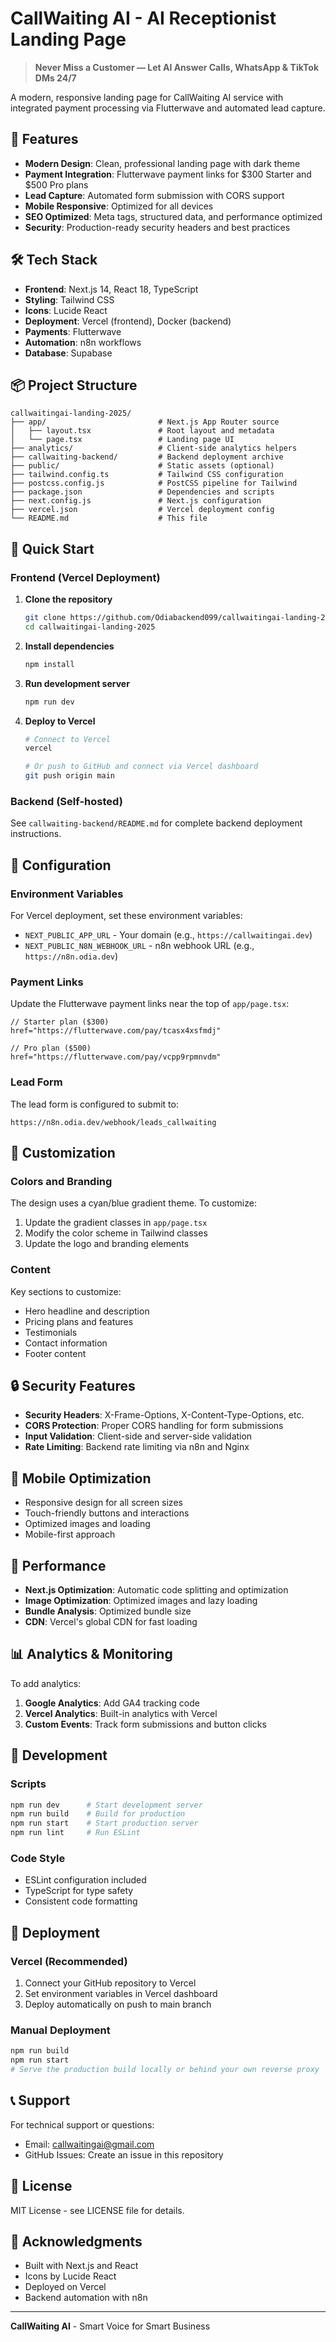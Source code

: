 # CallWaiting AI - AI Receptionist Landing Page

> **Never Miss a Customer — Let AI Answer Calls, WhatsApp & TikTok DMs 24/7**

A modern, responsive landing page for CallWaiting AI service with integrated payment processing via Flutterwave and automated lead capture.

## 🚀 Features

- **Modern Design**: Clean, professional landing page with dark theme
- **Payment Integration**: Flutterwave payment links for $300 Starter and $500 Pro plans
- **Lead Capture**: Automated form submission with CORS support
- **Mobile Responsive**: Optimized for all devices
- **SEO Optimized**: Meta tags, structured data, and performance optimized
- **Security**: Production-ready security headers and best practices

## 🛠 Tech Stack

- **Frontend**: Next.js 14, React 18, TypeScript
- **Styling**: Tailwind CSS
- **Icons**: Lucide React
- **Deployment**: Vercel (frontend), Docker (backend)
- **Payments**: Flutterwave
- **Automation**: n8n workflows
- **Database**: Supabase

## 📦 Project Structure

```
callwaitingai-landing-2025/
├── app/                         # Next.js App Router source
│   ├── layout.tsx               # Root layout and metadata
│   └── page.tsx                 # Landing page UI
├── analytics/                   # Client-side analytics helpers
├── callwaiting-backend/         # Backend deployment archive
├── public/                      # Static assets (optional)
├── tailwind.config.ts           # Tailwind CSS configuration
├── postcss.config.js            # PostCSS pipeline for Tailwind
├── package.json                 # Dependencies and scripts
├── next.config.js               # Next.js configuration
├── vercel.json                  # Vercel deployment config
└── README.md                    # This file
```

## 🚀 Quick Start

### Frontend (Vercel Deployment)

1. **Clone the repository**
   ```bash
   git clone https://github.com/Odiabackend099/callwaitingai-landing-2025.git
   cd callwaitingai-landing-2025
   ```

2. **Install dependencies**
   ```bash
   npm install
   ```

3. **Run development server**
   ```bash
   npm run dev
   ```

4. **Deploy to Vercel**
   ```bash
   # Connect to Vercel
   vercel
   
   # Or push to GitHub and connect via Vercel dashboard
   git push origin main
   ```

### Backend (Self-hosted)

See `callwaiting-backend/README.md` for complete backend deployment instructions.

## 🔧 Configuration

### Environment Variables

For Vercel deployment, set these environment variables:

- `NEXT_PUBLIC_APP_URL` - Your domain (e.g., `https://callwaitingai.dev`)
- `NEXT_PUBLIC_N8N_WEBHOOK_URL` - n8n webhook URL (e.g., `https://n8n.odia.dev`)

### Payment Links

Update the Flutterwave payment links near the top of `app/page.tsx`:

```tsx
// Starter plan ($300)
href="https://flutterwave.com/pay/tcasx4xsfmdj"

// Pro plan ($500)
href="https://flutterwave.com/pay/vcpp9rpmnvdm"
```

### Lead Form

The lead form is configured to submit to:
```
https://n8n.odia.dev/webhook/leads_callwaiting
```

## 🎨 Customization

### Colors and Branding

The design uses a cyan/blue gradient theme. To customize:

1. Update the gradient classes in `app/page.tsx`
2. Modify the color scheme in Tailwind classes
3. Update the logo and branding elements

### Content

Key sections to customize:
- Hero headline and description
- Pricing plans and features
- Testimonials
- Contact information
- Footer content

## 🔒 Security Features

- **Security Headers**: X-Frame-Options, X-Content-Type-Options, etc.
- **CORS Protection**: Proper CORS handling for form submissions
- **Input Validation**: Client-side and server-side validation
- **Rate Limiting**: Backend rate limiting via n8n and Nginx

## 📱 Mobile Optimization

- Responsive design for all screen sizes
- Touch-friendly buttons and interactions
- Optimized images and loading
- Mobile-first approach

## 🚀 Performance

- **Next.js Optimization**: Automatic code splitting and optimization
- **Image Optimization**: Optimized images and lazy loading
- **Bundle Analysis**: Optimized bundle size
- **CDN**: Vercel's global CDN for fast loading

## 📊 Analytics & Monitoring

To add analytics:

1. **Google Analytics**: Add GA4 tracking code
2. **Vercel Analytics**: Built-in analytics with Vercel
3. **Custom Events**: Track form submissions and button clicks

## 🔧 Development

### Scripts

```bash
npm run dev      # Start development server
npm run build    # Build for production
npm run start    # Start production server
npm run lint     # Run ESLint
```

### Code Style

- ESLint configuration included
- TypeScript for type safety
- Consistent code formatting

## 🚀 Deployment

### Vercel (Recommended)

1. Connect your GitHub repository to Vercel
2. Set environment variables in Vercel dashboard
3. Deploy automatically on push to main branch

### Manual Deployment

```bash
npm run build
npm run start
# Serve the production build locally or behind your own reverse proxy
```

## 📞 Support

For technical support or questions:
- Email: callwaitingai@gmail.com
- GitHub Issues: Create an issue in this repository

## 📄 License

MIT License - see LICENSE file for details.

## 🙏 Acknowledgments

- Built with Next.js and React
- Icons by Lucide React
- Deployed on Vercel
- Backend automation with n8n

---

**CallWaiting AI** - Smart Voice for Smart Business
